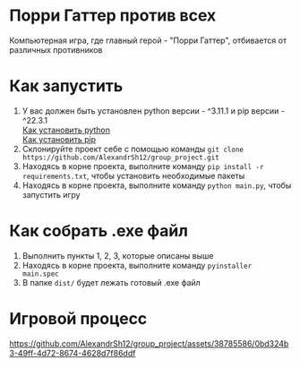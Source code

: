 # Порри Гаттер против всех  
Компьютерная игра, где главный герой - "Порри Гаттер", отбивается от различных противников  
  
# Как запустить  

1. У вас должен быть установлен python версии - ^3.11.1 и pip версии - ^22.3.1  
   [Как установить python](https://www.python.org/downloads/)  
   [Как установить pip](https://pip.pypa.io/en/stable/getting-started/)  
2. Склонируйте проект себе с помощью команды `git clone https://github.com/AlexandrSh12/group_project.git`  
3. Находясь в корне проекта, выполните команду `pip install -r requirements.txt`, чтобы установить необходимые пакеты  
4. Находясь в корне проекта, выполните команду `python main.py`, чтобы запустить игру  

# Как собрать .exe файл  

1. Выполнить пункты 1, 2, 3, которые описаны выше  
2. Находясь в корне проекта, выполните команду `pyinstaller main.spec`
3. В папке `dist/` будет лежать готовый .exe файл

# Игровой процесс  
https://github.com/AlexandrSh12/group_project/assets/38785586/0bd324b3-49ff-4d72-8674-4628d7f86ddf
